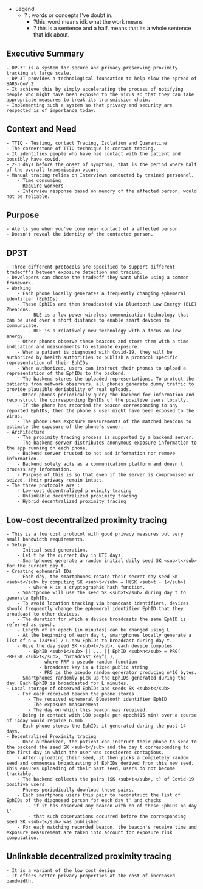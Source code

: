 - Legend
	- ? : words or concepts I've doubt in.
		- ?this_word means idk what the work means
		- ? this is a sentence and a half. means that its a whole sentence that idk about.
## Executive Summary
	- DP-3T is a system for secure and privacy-preserving proximity tracking at large scale.
	- DP-3T provides a technological foundation to help slow the spread of SARS-CoV 2.
	- It achieve this by simply accelerating the process of notifying people who might have been exposed to the virus so that they can take appropriate measures to break its transmission chain.
	- Implementing such a system so that privacy and security are respected is of importance today.
## Context and Need
	- TTIQ - Testing, contact Tracing, Isolation and Quarantine
	- The cornerstone of TTIQ technique is contact tracing.
	- It identifies people who have had contact with the patient and possibly have covid.
	- 2-3 days before the onset of symptoms, that is the period where half of the overall transmission occurs
	- Manual tracing relies on Interviews conducted by trained personnel.
		- Time consuming
		- Require workers
		- Interview response based on memory of the affected person, would not be reliable.
## Purpose
	- Alerts you when you've come near contact of a affected person.
	- Doesn't reveal the identity of the contacted person.
## DP3T
	- Three different protocols are specified to support different tradeoff's between exposure detection and tracing.
	- Developers can choose the tradeoff they want while using a common framework.
	- Working
		- Each phone locally generates a frequently changing ephemeral identifier (EphIDs)
		- These EphIDs are then broadcasted via Bluetooth Low Energy (BLE) ?beacons.
			- BLE is a low power wireless communication technology that can be used over a short distance to enable smart devices to communicate.
			- BLE is a relatively new technology with a focus on low energy.
		- Other phones observe these beacons and store them with a time indication and measurements to estimate exposure.
		- When a patient is diagnosed with Covid-19, they will be authorized by health authorities to publish a protocol specific representation of their EphIDs
		- When authorized, users can instruct their phones to upload a representation of the EphIDs to the backend.
		- The backend stores the uploaded representations. To protect the patients from network observers, all phones generate dummy traffic to provide plausible deniability of real uploads.
		- Other phones periodically query the backend for information and reconstruct the corresponding EphIDs of the positive users locally.
		- If the phone has recorded the beacon corresponding to any reported EphIDs, then the phone's user might have been exposed to the virus.
		- The phone uses exposure measurements of the matched beacons to estimate the exposure of the phone's owner.
	- Architecture
		- The proximity tracing process is supported by a backend server.
		- The backend server distributes anonymous exposure information to the app running on each phone.
		- Backend server trusted to not add information nor remove information.
		- Backend solely acts as a communication platform and doesn't process any information.
		- Purpose of this is so that even if the server is compromised or seized, their privacy remain intact.
	- The three protocols are :
		- Low-cost decentralized proximity tracing
		- Unlinkable decentralized proximity tracing
		- Hybrid decentralized proximity tracing
## Low-cost decentralized proximity tracing
	- This is a low cost protocol with good privacy measures but very small bandwidth requirements.
	- Setup
		- Initial seed generation.
		- Let t be the current day in UTC days.
		- Smartphones generate a random initial daily seed SK <sub>t</sub> for the current day t.
	- Creating ephemeral IDs
		- Each day, the smartphones rotate their secret day seed SK <sub>t</sub> by computing SK <sub>t</sub> = H(SK <sub>t - 1</sub>)
			- where H is a cryptographic hash function.
		- Smartphone will use the seed SK <sub>t</sub> during day t to generate EphIDs.
		- To avoid location tracking via broadcast identifiers, devices should frequently change the ephemeral identifier EphID that they broadcast to other devices.
		- The duration for which a device broadcasts the same EphID is referred as epoch.
		- Length of an epoch (in minutes) can be changed using L
		- At the beginning of each day t, smartphones locally generate a list of n = (24*60) / L new EphIDs to broadcast during day t.
		- Give the day seed SK <sub>t</sub>, each device computes
			- EphID​ <sub>1</sub>​ || ... || EphID​ <sub>n</sub>​ = PRG( PRF(SK <sub>t</sub>, “broadcast key”) ),
				- where PRF : pseudo random function
				- broadcast key is a fixed public string
				- PRG is the pseudo random generator producing n*16 bytes.
		- Smartphones randomly pick up the EphIDs generated during the day. Each EphID is broadcasted for L minutes.
	- Local storage of observed EphIDs and seeds SK <sub>t</sub>
		- For each received beacon the phone stores
			- The received ephemeral Bluetooth identifier EphID
			- The exposure measurement
			- The day on which this beacon was received.
		- Being in contact with 100 people per epoch(15 min) over a course of 14day would require 6.1mb
		- Each phone stores the EphIDs it generated during the past 14 days.
	- Decentralized Proximity tracing
		- Once authorized, the patient can instruct their phone to send to the backend the seed SK <sub>t</sub> and the day t corresponding to the first day in which the user was considered contagious.
		- After uploading their seed, it then picks a completely random seed and commences broadcasting of EphIDs derived from this new seed. This ensures uploading of their past seed, users do not become trackable.
		- The backend collects the pairs (SK <sub>t</sub>, t) of Covid-19 positive users.
		- Phones periodically download these pairs.
		- Each smartphone users this pair to reconstruct the list of EphIDs of the diagnosed person for each day t' and checks
			- if it has observed any beacon with on of these EphIDs on day t'.
			- that such observations occurred before the corresponding seed SK <sub>t</sub> was published.
		- For each matching recorded beacon, the beacon's receive time and exposure measurement are taken into account for exposure risk computation.
## Unlinkable decentralized proximity tracing
	- It is a variant of the low cost design
	- It offers better privacy properties at the cost of increased bandwidth.